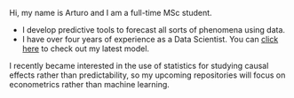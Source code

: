 Hi, my name is Arturo and I am a full-time MSc student.
- I develop predictive tools to forecast all sorts of phenomena using data.
- I have over four years of experience as a Data Scientist. You can [click here](https://developer.circulodecredito.com.mx/productos/fintech-score) to check out my latest model.

I recently became interested in the use of statistics for studying causal effects rather than predictability, so my upcoming repositories will focus on econometrics rather than machine learning.
